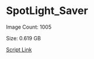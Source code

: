 # SpotLight_Saver

Image Count: 1005

Size: 0.619 GB

[Script Link](https://github.com/liuyal/Archive/blob/master/Python/Utilities/Miscellaneous/spotlight_saver.py)